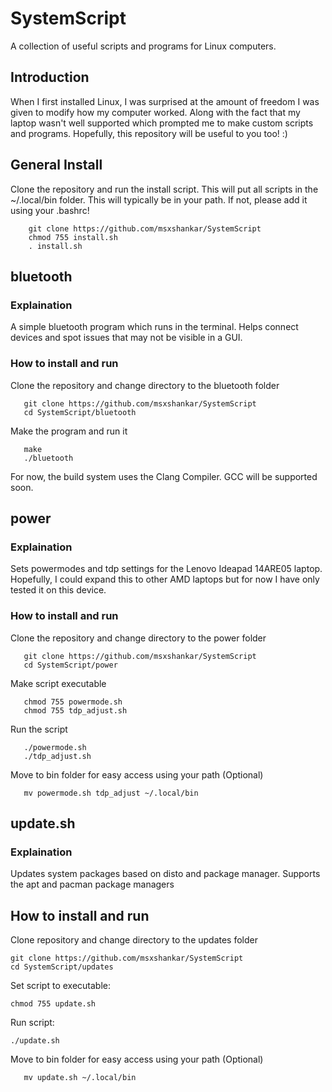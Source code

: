 # SystemScript
A collection of useful scripts and programs for Linux computers.

## Introduction
When I first installed Linux, I was surprised at the amount of freedom I was given to modify how my computer worked. 
Along with the fact that my laptop wasn't well supported which prompted me to make custom scripts and programs. Hopefully, this repository will be useful to you too! :)

## General Install
Clone the repository and run the install script. This will put all scripts in the ~/.local/bin folder.
This will typically be in your path. If not, please add it using your .bashrc!
```
    git clone https://github.com/msxshankar/SystemScript
    chmod 755 install.sh 
    . install.sh
```

## bluetooth

### Explaination
A simple bluetooth program which runs in the terminal. Helps connect devices and spot issues that may not be visible in a GUI.

### How to install and run

Clone the repository and change directory to the bluetooth folder
```
   git clone https://github.com/msxshankar/SystemScript
   cd SystemScript/bluetooth
```

Make the program and run it
```
   make
   ./bluetooth
```
For now, the build system uses the Clang Compiler. GCC will be supported soon.

## power

### Explaination
Sets powermodes and tdp settings for the Lenovo Ideapad 14ARE05 laptop. Hopefully, I could expand this to other AMD laptops but for now I have only tested it on this device.

### How to install and run

Clone the repository and change directory to the power folder
```
   git clone https://github.com/msxshankar/SystemScript
   cd SystemScript/power
```

Make script executable
```
   chmod 755 powermode.sh
   chmod 755 tdp_adjust.sh
```

Run the script
```
   ./powermode.sh
   ./tdp_adjust.sh
```

Move to bin folder for easy access using your path (Optional)
```
   mv powermode.sh tdp_adjust ~/.local/bin
```

## update.sh

### Explaination
Updates system packages based on disto and package manager.
Supports the apt and pacman package managers

## How to install and run

Clone repository and change directory to the updates folder
```
git clone https://github.com/msxshankar/SystemScript
cd SystemScript/updates
```

Set script to executable:
```
chmod 755 update.sh
```

Run script:
```
./update.sh
```

Move to bin folder for easy access using your path (Optional)
```
   mv update.sh ~/.local/bin
```
